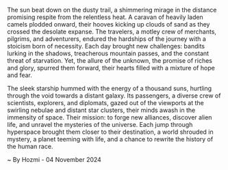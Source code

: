 
The sun beat down on the dusty trail, a shimmering mirage in the distance promising respite from the relentless heat.  A caravan of heavily laden camels plodded onward, their hooves kicking up clouds of sand as they crossed the desolate expanse.  The travelers, a motley crew of merchants, pilgrims, and adventurers, endured the hardships of the journey with a stoicism born of necessity. Each day brought new challenges: bandits lurking in the shadows, treacherous mountain passes, and the constant threat of starvation.  Yet, the allure of the unknown, the promise of riches and glory, spurred them forward, their hearts filled with a mixture of hope and fear.

The sleek starship hummed with the energy of a thousand suns, hurtling through the void towards a distant galaxy.  Its passengers, a diverse crew of scientists, explorers, and diplomats, gazed out of the viewports at the swirling nebulae and distant star clusters, their minds awash in the immensity of space.  Their mission: to forge new alliances, discover alien life, and unravel the mysteries of the universe.  Each jump through hyperspace brought them closer to their destination, a world shrouded in mystery, a planet teeming with life, and a chance to rewrite the history of the human race. 

~ By Hozmi - 04 November 2024
